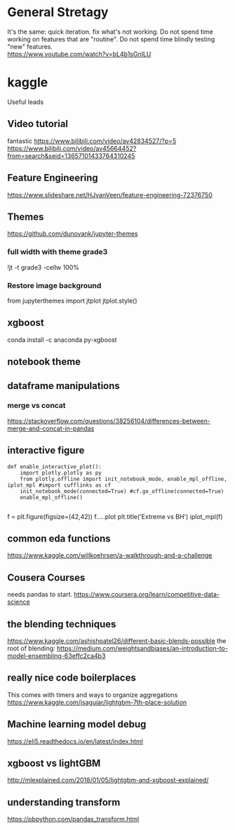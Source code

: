# General Stretagy
It's the same: quick iteration. fix what's not working. Do not spend time working on features that are "routine". Do not spend time blindly testing "new" features.       
https://www.youtube.com/watch?v=bL4b1sGnILU

# kaggle
Useful leads
## Video tutorial
fantastic 
https://www.bilibili.com/video/av42834527/?p=5
https://www.bilibili.com/video/av45664452?from=search&seid=13657101433764310245

## Feature Engineering
https://www.slideshare.net/HJvanVeen/feature-engineering-72376750

## Themes
https://github.com/dunovank/jupyter-themes
### full width with theme grade3
!jt -t grade3 -cellw 100%
### Restore image background
from jupyterthemes import jtplot
jtplot.style()
## xgboost
conda install -c anaconda py-xgboost

## notebook theme

## dataframe manipulations
### merge vs concat
https://stackoverflow.com/questions/38256104/differences-between-merge-and-concat-in-pandas


## interactive figure
```
def enable_interactive_plot():
    import plotly.plotly as py 
    from plotly.offline import init_notebook_mode, enable_mpl_offline, iplot_mpl #import cufflinks as cf 
    init_notebook_mode(connected=True) #cf.go_offline(connected=True) 
    enable_mpl_offline()
    
```


f = plt.figure(figsize=(42,42))
f.....plot
plt.title('Extreme vs BH')
iplot_mpl(f)


## common eda functions
https://www.kaggle.com/willkoehrsen/a-walkthrough-and-a-challenge

## Cousera Courses
needs pandas to start.
https://www.coursera.org/learn/competitive-data-science

## the blending techniques
https://www.kaggle.com/ashishpatel26/different-basic-blends-possible
the root of blending: https://medium.com/weightsandbiases/an-introduction-to-model-ensembling-63effc2ca4b3

## really nice code boilerplaces
This comes with timers and ways to organize aggregations
https://www.kaggle.com/jsaguiar/lightgbm-7th-place-solution

## Machine learning model debug
https://eli5.readthedocs.io/en/latest/index.html

## xgboost vs lightGBM
http://mlexplained.com/2018/01/05/lightgbm-and-xgboost-explained/   

## understanding transform
https://pbpython.com/pandas_transform.html
